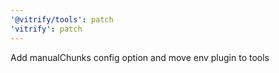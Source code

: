 ```yaml
---
'@vitrify/tools': patch
'vitrify': patch
---
```


Add manualChunks config option and move env plugin to tools
